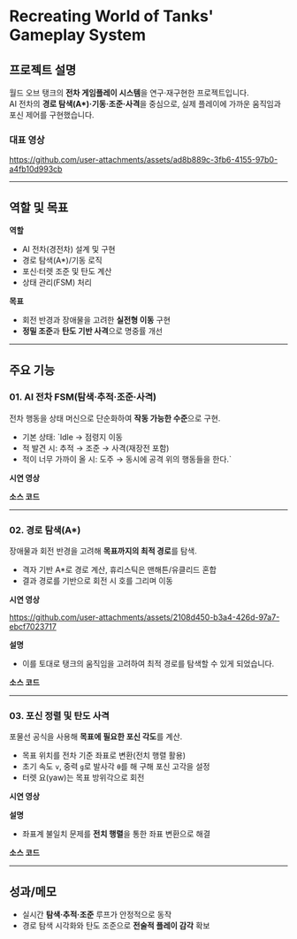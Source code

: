 # Recreating World of Tanks' Gameplay System

## 프로젝트 설명
월드 오브 탱크의 **전차 게임플레이 시스템**을 연구·재구현한 프로젝트입니다.  
AI 전차의 **경로 탐색(A\*)·기동·조준·사격**을 중심으로, 실제 플레이에 가까운 움직임과 포신 제어를 구현했습니다.

### 대표 영상
<!-- GitHub user-attachments 링크 + YouTube 링크 추가 -->

https://github.com/user-attachments/assets/ad8b889c-3fb6-4155-97b0-a4fb10d993cb

---

## 역할 및 목표

**역할**
- AI 전차(경전차) 설계 및 구현
- 경로 탐색(A\*)/기동 로직
- 포신·터렛 조준 및 탄도 계산
- 상태 관리(FSM) 처리

**목표**
- 회전 반경과 장애물을 고려한 **실전형 이동** 구현
- **정밀 조준**과 **탄도 기반 사격**으로 명중률 개선

---

## 주요 기능

### 01. AI 전차 FSM(탐색·추적·조준·사격)
전차 행동을 상태 머신으로 단순화하여 **작동 가능한 수준**으로 구현.
- 기본 상태: `Idle → 점령지 이동
- 적 발견 시: 추적 → 조준 → 사격(재장전 포함)
- 적이 너무 가까이 올 시: 도주 → 동시에 공격
위의 행동들을 한다.`

**시연 영상**



**소스 코드**  

---

### 02. 경로 탐색(A\*)
장애물과 회전 반경을 고려해 **목표까지의 최적 경로**를 탐색.
- 격자 기반 A\*로 경로 계산, 휴리스틱은 맨해튼/유클리드 혼합
- 결과 경로를 기반으로 회전 시 호를 그리며 이동

**시연 영상**  

https://github.com/user-attachments/assets/2108d450-b3a4-426d-97a7-ebcf7023717

**설명**
- 이를 토대로 탱크의 움직임을 고려하여 최적 경로를 탐색할 수 있게 되었습니다.

**소스 코드**  

---

### 03. 포신 정렬 및 탄도 사격
포물선 공식을 사용해 **목표에 필요한 포신 각도**를 계산.
- 목표 위치를 전차 기준 좌표로 변환(전치 행렬 활용)  
- 초기 속도 `v`, 중력 `g`로 발사각 `θ`를 해 구해 포신 고각을 설정  
- 터렛 요(yaw)는 목표 방위각으로 회전

**시연 영상**  

**설명**
- 좌표계 불일치 문제를 **전치 행렬**을 통한 좌표 변환으로 해결

**소스 코드**  

---

## 성과/메모
- 실시간 **탐색·추적·조준** 루프가 안정적으로 동작
- 경로 탐색 시각화와 탄도 조준으로 **전술적 플레이 감각** 확보
